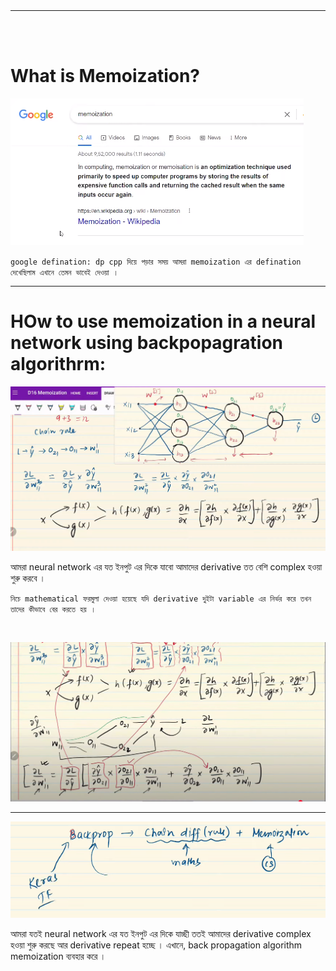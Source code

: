<br>
<br>

---

<br>
<br>

# What is Memoization?

![Alt text](img/image-110.png)

`google defination: dp cpp দিয়ে পড়ার সময় আমরা memoization এর defination দেখেছিলাম এখানে তেমন ভাবেই দেওয়া । `


---

# HOw to use memoization in a neural network using backpopagration algorithrm:


![Alt text](img/image-111.png)

আমরা neural network এর যত ইনপুট এর দিকে যাবো আমাদের derivative তত বেশি  complex হওয়া শুরু করবে । 

`নিচে mathematical ফরমুলা দেওয়া হয়েছে যদি derivative দুইটা variable এর নির্ভর করে তখন তাদের কীভাবে বের করতে হয় । `

<br>

![Alt text](img/img2102001.png)

---

![Alt text](img/image-112.png)

আমরা যতই  neural network এর যত ইনপুট এর দিকে যাচ্ছী ততই আমাদের derivative complex হওয়া শুরু করছে আর derivative repeat হচ্ছে । এখানে, back propagation algorithm memoization ব্যবহার করে । 

